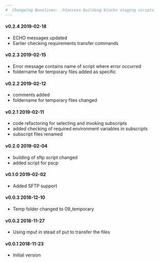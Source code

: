 ```yaml
---
#  Changelog Baselines: .htaccess building blocks staging scripts
---
```

<h4>v0.2.4 2019-02-18</h4>
<ul>
<li> ECHO messages updated</li>
<li> Earlier checking requirements transfer commands</li>
</ul>

<h4>v0.2.3 2019-02-15</h4>
<ul>
<li> Error message contains name of script where error occurred</li>
<li> foldername for temporary files added as specific</li>
</ul>

<h4>v0.2.2 2019-02-12</h4>
<ul>
<li> comments added</li>
<li> foldername for temporary files changed</li>
</ul>

<h4>v0.2.1 2019-02-11</h4>
<ul>
<li> code refactoring for selecting and invoking subscripts</li>
<li> added checking of required environment variables in subscripts</li>
<li> subscript files renamed</li>
</ul>

<h4>v0.2.0 2019-02-04</h4>
<ul>
<li> building of sftp script changed</li>
<li> added script for pscp</li>
</ul>

<h4>v0.1.0 2019-02-02</h4>
<ul>
<li> Added SFTP support</li>
</ul>

<h4>v0.0.3 2018-12-10</h4>
<ul>
<li> Temp folder changed to 09_temporary</li>
</ul>

<h4>v0.0.2 2018-11-27</h4>
<ul>
<li>Using mput in stead of put to transfer the files</li>
</ul>

<h4>v0.0.1 2018-11-23</h4>
<ul>
<li>Initial version</li>
</ul>
